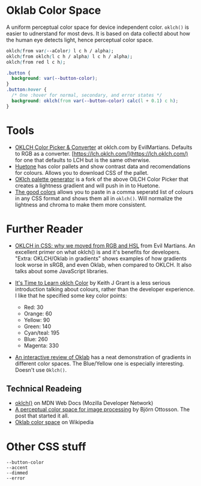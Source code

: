 # Oklab Color Space
A uniform perceptual color space for device independent color. `oklch()` is easier to udnerstand for most devs. It is based on data collectd about how the human eye detects light, hence perceptual color space.




```css
oklch(from var(--aColor) l c h / alpha);
oklch(from oklch(l c h / alpha) l c h / alpha);
oklch(from red l c h);
```


```css
.button {
  background: var(--button-color);
}
.button:hover {
  /* One :hover for normal, secondary, and error states */
  background: oklch(from var(--button-color) calc(l + 0.1) c h);
}
```

# Tools

* [OKLCH Color Picker & Converter](https://oklch.com/) at oklch.com by EvilMartians. Defaults to RGB as a converter. [https://lch.oklch.com/](https://lch.oklch.com/) for one that defaults to LCH but is the same otherwise.
* [Huetone](https://huetone.ardov.me/) has color pallets and show contrast data and recomendations for colours. Allows you to download CSS of the pallet.
* [OKlch palette generator](https://oklch-palette.vercel.app/) is a fork of the above OILCH Color Picker that creates a lightness gradient and will push in in to Huetone.
* [The good colors](https://thegoodcolors.com/) allows you to paste in a comma seperatd list of colours in any CSS format and shows them all in `oklch()`. Will normalize the lightness and chroma to make them more consistent.

# Further Reader

* [OKLCH in CSS: why we moved from RGB and HSL](https://evilmartians.com/chronicles/oklch-in-css-why-quit-rgb-hsl) from Evil Martians. An excellent primer on what oklch() is and it's benefits for developers. "Extra: OKLCH/Oklab in gradients" shows examples of how gradients look worse in sRGB, and even Oklab, when compared to OKLCH. It also talks about some JavaScript libraries.
* [It's Time to Learn oklch Color](https://keithjgrant.com/posts/2023/04/its-time-to-learn-oklch-color/) by Keith J Grant is a less serious introduction talking about colours, rather than the developer experience. I like that he specified some key color points:
  * Red: 30
  * Orange: 60
  * Yellow: 90
  * Green: 140
  * Cyan/teal: 195
  * Blue: 260
  * Magenta: 330

* [An interactive review of Oklab](https://raphlinus.github.io/color/2021/01/18/oklab-critique.html) has a neat demonstration of gradients in different color spaces. The Blue/Yellow one is especially interesting. Doesn't use `Oklch()`.

## Technical Readeing

* [oklch()](https://developer.mozilla.org/en-US/docs/Web/CSS/color_value/oklch) on MDN Web Docs (Mozilla Developer Network)
* [A perceptual color space for image processing](https://bottosson.github.io/posts/oklab/) by Björn Ottosson. The post that started it all.
* [Oklab color space](https://en.wikipedia.org/wiki/Oklab_color_space) on Wikipedia






# Other CSS stuff

```
--button-color
--accent
--dimmed
--error
